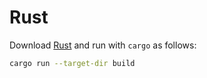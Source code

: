 # Rust

Download [Rust](https://www.rust-lang.org/) and run with `cargo` as follows:

```bash
cargo run --target-dir build
```
